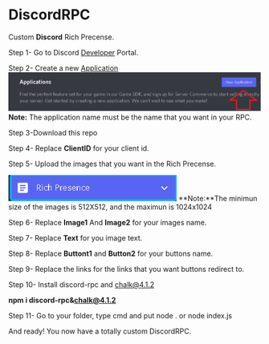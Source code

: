 # DiscordRPC
Custom **Discord** Rich Precense.

Step 1- Go to Discord [Developer](https://discord.dev) Portal. 


Step 2- Create a new [Application](https://discord.com/developers/applications)
<img src = https://raw.githubusercontent.com/Carpodi/DiscordRPC/main/apps.png>
**Note:** The application name must be the name that you want in your RPC.

Step 3-Download this repo

Step 4- Replace **ClientID** for your client id.

Step 5- Upload the images that you want in the Rich Precense.

<img src = https://raw.githubusercontent.com/Carpodi/DiscordRPC/main/richpresence.png>
**Note:**The minimun size of the images is 512X512, and the maximun is 1024x1024

Step 6- Replace **Image1** And **Image2** for your images name. 

Step 7- Replace **Text** for you image text. 

Step 8- Replace **Buttont1** and **Button2** for your buttons name. 

Step 9- Replace the links for the links that you want buttons redirect to.

Step 10- Install discord-rpc and chalk@4.1.2

**npm i discord-rpc&chalk@4.1.2**

Step 11- Go to your folder, type cmd and put node . or node index.js

And ready! You now have a totally custom DiscordRPC.


